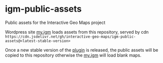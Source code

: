 # igm-public-assets

Public assets for the Interactive Geo Maps project

Wordpress site [my.igm](https://my.interactivegeomaps.com/) loads assets from this repository, served by cdn `https://cdn.jsdelivr.net/gh/interactive-geo-maps/igm-public-assets@<latest-stable-version>`

Once a new stable version of the [plugin](https://github.com/interactive-geo-maps/interactive-geo-maps) is released, the public assets will be copied to this repository otherwise the [my.igm](https://my.interactivegeomaps.com/) will load blank maps.
